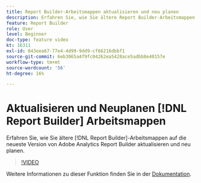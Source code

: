 ```yaml
---
title: Report Builder-Arbeitsmappen aktualisieren und neu planen
description: Erfahren Sie, wie Sie ältere Report Builder-Arbeitsmappen auf die neueste Version von Adobe Analytics Report Builder aktualisieren und neu planen.
feature: Report Builder
role: User
level: Beginner
doc-type: feature video
kt: 16311
exl-id: 043eea67-77e4-4d99-9dd9-cf66216dbbf1
source-git-commit: 6eb3065a4f9fc04262ea5428ace5adbb8e40157e
workflow-type: tm+mt
source-wordcount: '56'
ht-degree: 16%

---
```


# Aktualisieren und Neuplanen [!DNL Report Builder] Arbeitsmappen

Erfahren Sie, wie Sie ältere [!DNL Report Builder]-Arbeitsmappen auf die neueste Version von Adobe Analytics Report Builder aktualisieren und neu planen.

>[!VIDEO](https://video.tv.adobe.com/v/3434957/?quality=12&learn=on)

Weitere Informationen zu dieser Funktion finden Sie in der [Dokumentation](https://experienceleague.adobe.com/de/docs/analytics/analyze/report-builder/home).
